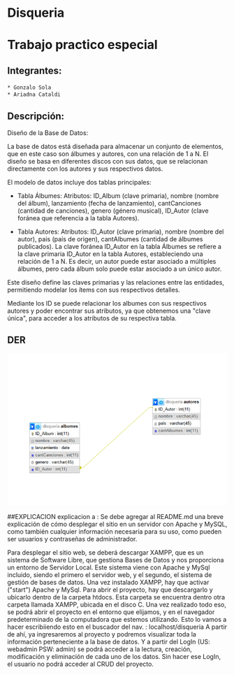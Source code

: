 # Disqueria

# Trabajo practico especial

## Integrantes:
    * Gonzalo Sola
    * Ariadna Cataldi

## Descripción:

Diseño de la Base de Datos:

La base de datos está diseñada para almacenar un conjunto de elementos, que en este caso son álbumes y autores, con una relación de 1 a N.
El diseño se basa en diferentes discos con sus datos, que se relacionan directamente con los autores y sus respectivos datos.


El modelo de datos incluye dos tablas principales:

* Tabla Álbumes:
Atributos: ID_Album (clave primaria), nombre (nombre del álbum), lanzamiento (fecha de lanzamiento), cantCanciones (cantidad de canciones), genero (género musical), ID_Autor (clave foránea que referencia a la tabla Autores).

* Tabla Autores:
Atributos: ID_Autor (clave primaria), nombre (nombre del autor), pais (país de origen), cantAlbumes (cantidad de álbumes publicados).
La clave foránea ID_Autor en la tabla Álbumes se refiere a la clave primaria ID_Autor en la tabla Autores, estableciendo una relación de 1 a N. Es decir, un autor puede estar asociado a múltiples álbumes, pero cada álbum solo puede estar asociado a un único autor.

Este diseño define las claves primarias y las relaciones entre las entidades, permitiendo modelar los ítems con sus respectivos detalles.

Mediante los ID se puede relacionar los albumes con sus respectivos autores y poder encontrar sus atributos, ya que obtenemos una "clave única", para acceder a los atributos de su respectiva tabla.



## DER

![Diagrama Entidad Relación](/der.png)


##EXPLICACION
explicacion a :
Se debe agregar al README.md una breve explicación de cómo desplegar el sitio en un servidor con Apache y MySQL, como también cualquier información necesaria para su uso, como pueden ser usuarios y contraseñas de administrador. 

Para desplegar el sitio web, se deberá descargar XAMPP, que es un sistema de Software Libre, que gestiona Bases de Datos y nos proporciona un entorno de Servidor Local. Este sistema viene con Apache y MySql incluido, siendo el primero el servidor web, y el segundo, el sistema de gestión de bases de datos. 
Una vez instalado XAMPP, hay que activar ("start") Apache y MySql. Para abrir el proyecto, hay que descargarlo y ubicarlo dentro de la carpeta htdocs. Esta carpeta se encuentra dentro otra carpeta llamada XAMPP, ubicada en el disco C. 
Una vez realizado todo eso, se podrá abrir el proyecto en el entorno que elijamos, y en el navegador predeterminado de la computadora que estemos utilizando. Esto lo vamos a hacer escribiiendo esto en el buscador del nav. : localhost/disqueria
A partir de ahí, ya ingresaremos al proyecto y podremos visualizar toda la información perteneciente a la base de datos. Y a partir del LogIn (US: webadmin PSW: admin) se podrá acceder a la lectura, creación, modificación y eliminación de cada uno de los datos. 
Sin hacer ese LogIn, el usuario no podrá acceder al CRUD del proyecto. 


